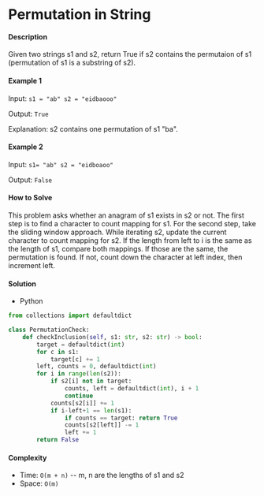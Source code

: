 # Permutation in String

#### Description

Given two strings s1 and s2, return True if s2 contains the permutaion of s1 (permutation of s1 is a substring of s2).

#### Example 1

Input: `s1 = "ab" s2 = "eidbaooo"`

Output: `True`

Explanation: s2 contains one permutation of s1 "ba".

#### Example 2

Input: `s1= "ab" s2 = "eidboaoo"`

Output: `False`

#### How to Solve

This problem asks whether an anagram of s1 exists in s2 or not. The first step is to find a character to count mapping for s1. For the second step, take the sliding window approach. While iterating s2, update the current character to count mapping for s2. If the length from left to i is the same as the length of s1, compare both mappings. If those are the same, the permutation is found. If not, count down the character at left index, then increment left.

#### Solution

- Python

```python
from collections import defaultdict

class PermutationCheck:
    def checkInclusion(self, s1: str, s2: str) -> bool:
        target = defaultdict(int)
        for c in s1:
            target[c] += 1
        left, counts = 0, defaultdict(int)
        for i in range(len(s2)):
            if s2[i] not in target:
                counts, left = defaultdict(int), i + 1
                continue
            counts[s2[i]] += 1
            if i-left+1 == len(s1):
                if counts == target: return True
                counts[s2[left]] -= 1
                left += 1
        return False
```

#### Complexity

- Time: `O(m + n)` -- m, n are the lengths of s1 and s2
- Space: `O(m)`